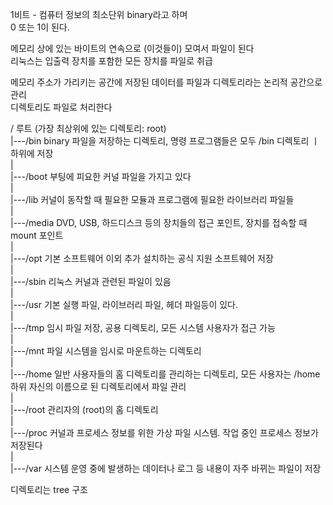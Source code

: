 1비트 - 컴퓨터 정보의 최소단위 binary라고 하며   
0 또는 1이 된다.


메모리 상에 있는 바이트의 연속으로 (이것들이) 모여서 파일이 된다  
리눅스는 입출력 장치를 포함한 모든 장치를 파일로 취급


메모리 주소가 가리키는 공간에 저장된 데이터를 파일과 디렉토리라는 논리적 공간으로 관리  
디렉토리도 파일로 처리한다



/ 루트 (가장 최상위에 있는 디렉토리: root)   
|---/bin    binary 파일을 저장하는 디렉토리, 명령 프로그램들은 모두 /bin 디렉토리 ㅣ하위에 저장   
|   
|---/boot   부팅에 피요한 커널 파일을 가지고 있다   
|   
|---/lib    커널이 동작할 때 필요한 모듈과 프로그램에 필요한 라이브러리 파일들   
|   
|---/media  DVD, USB, 하드디스크 등의 장치들의 접근 포인트, 장치를 접속할 때 mount 포인트   
|   
|---/opt    기본 소프트웨어 이외 추가 설치하는 공식 지원 소프트웨어 저장   
|   
|---/sbin   리눅스 커널과 관련된 파일이 있음   
|   
|---/usr    기본 실행 파일, 라이브러리 파일, 헤더 파일등이 있다.   
|   
|---/tmp    임시 파일 저장, 공용 디렉토리, 모든 시스템 사용자가 접근 가능   
|   
|---/mnt    파일 시스템을 임시로 마운트하는 디렉토리   
|   
|---/home   일반 사용자들의 홈 디렉토리를 관리하는 디렉토리, 모든 사용자는 /home 하위 자신의 이름으로 된 디렉토리에서 파일 관리   
|   
|---/root   관리자의 (root)의 홈 디렉토리   
|   
|---/proc   커널과 프로세스 정보를 위한 가상 파일 시스템. 작업 중인 프로세스 정보가 저장된다   
|   
|---/var    시스템 운영 중에 발생하는 데이터나 로그 등 내용이 자주 바뀌는 파일이 저장   


디렉토리는 tree 구조

